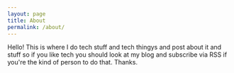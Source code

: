 ```yaml
---
layout: page
title: About
permalink: /about/
---
```


Hello! This is where I do tech stuff and tech thingys and post about it and stuff so if you like tech you should look at my blog and subscribe via RSS if you're the kind of person to do that.
Thanks.